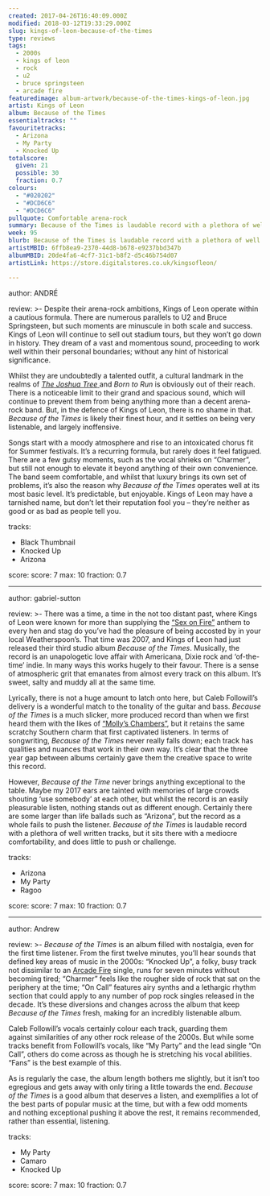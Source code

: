 ```yaml
---
created: 2017-04-26T16:40:09.000Z
modified: 2018-03-12T19:33:29.000Z
slug: kings-of-leon-because-of-the-times
type: reviews
tags:
  - 2000s
  - kings of leon
  - rock
  - u2
  - bruce springsteen
  - arcade fire
featuredimage: album-artwork/because-of-the-times-kings-of-leon.jpg
artist: Kings of Leon
album: Because of the Times
essentialtracks: ""
favouritetracks:
  - Arizona
  - My Party
  - Knocked Up
totalscore:
  given: 21
  possible: 30
  fraction: 0.7
colours:
  - "#020202"
  - "#DCD6C6"
  - "#DCD6C6"
pullquote: Comfortable arena-rock
summary: Because of the Times is laudable record with a plethora of well written tracks, but it sits there with a mediocre comfortability, and does little to push or challenge. It’s predictable, but enjoyable.
week: 95
blurb: Because of the Times is laudable record with a plethora of well written tracks, but it sits there with a mediocre comfortability, and does little to push or challenge.
artistMBID: 6ffb8ea9-2370-44d8-b678-e9237bbd347b
albumMBID: 20de4fa6-4cf7-31c1-b8f2-d5c46b754d07
artistLink: https://store.digitalstores.co.uk/kingsofleon/

---
```


author: ANDRÉ

review: >-
  Despite their arena-rock ambitions, Kings of Leon operate within a cautious formula. There are numerous parallels to U2 and Bruce Springsteen, but such moments are minuscule in both scale and success. Kings of Leon will continue to sell out stadium tours, but they won’t go down in history. They dream of a vast and momentous sound, proceeding to work well within their personal boundaries; without any hint of historical significance. 
  
  Whilst they are undoubtedly a talented outfit, a cultural landmark in the realms of [*The Joshua Tree* ](/reviews/u2-the-joshua-tree/)and *Born to Run* is obviously out of their reach. There is a noticeable limit to their grand and spacious sound, which will continue to prevent them from being anything more than a decent arena-rock band. But, in the defence of Kings of Leon, there is no shame in that. *Because of the Times* is likely their finest hour, and it settles on being very listenable, and largely inoffensive. 
  
  Songs start with a moody atmosphere and rise to an intoxicated chorus fit for Summer festivals. It’s a recurring formula, but rarely does it feel fatigued. There are a few gutsy moments, such as the vocal shrieks on “Charmer”, but still not enough to elevate it beyond anything of their own convenience. The band seem comfortable, and whilst that luxury brings its own set of problems, it’s also the reason why *Because of the Times* operates well at its most basic level. It’s predictable, but enjoyable. Kings of Leon may have a tarnished name, but don’t let their reputation fool you – they’re neither as good or as bad as people tell you.

tracks:
  - Black Thumbnail
  - ­Knocked Up
  - ­Arizona

score:
  score: 7
  max: 10
  fraction: 0.7

---
author: gabriel-sutton

review: >-
  There was a time, a time in the not too distant past, where Kings of Leon were known for more than supplying the [“Sex on Fire”](https://www.youtube.com/watch?v=RF0HhrwIwp0) anthem to every hen and stag do you’ve had the pleasure of being accosted by in your local Weatherspoon’s. That time was 2007, and Kings of Leon had just released their third studio album *Because of the Times*. Musically, the record is an unapologetic love affair with Americana, Dixie rock and ‘of-the-time’ indie. In many ways this works hugely to their favour. There is a sense of atmospheric grit that emanates from almost every track on this album. It’s sweet, salty and muddy all at the same time.

  Lyrically, there is not a huge amount to latch onto here, but Caleb Followill’s delivery is a wonderful match to the tonality of the guitar and bass. *Because of the Times* is a much slicker, more produced record than when we first heard them with the likes of [“Molly’s Chambers”](https://www.youtube.com/watch?v=uLaJkbkG5NI), but it retains the same scratchy Southern charm that first captivated listeners. In terms of songwriting, *Because of the Times* never really falls down; each track has qualities and nuances that work in their own way. It’s clear that the three year gap between albums certainly gave them the creative space to write this record.

  However, *Because of the Time* never brings anything exceptional to the table. Maybe my 2017 ears are tainted with memories of large crowds shouting ‘use somebody’ at each other, but whilst the record is an easily pleasurable listen, nothing stands out as different enough. Certainly there are some larger than life ballads such as “Arizona”, but the record as a whole fails to push the listener. *Because of the Times* is laudable record with a plethora of well written tracks, but it sits there with a mediocre comfortability, and does little to push or challenge.

tracks:
  - Arizona
  - ­My Party
  - ­Ragoo

score:
  score: 7
  max: 10
  fraction: 0.7

---
author: Andrew

review: >-
  *Because of the Times* is an album filled with nostalgia, even for the first time listener. From the first twelve minutes, you’ll hear sounds that defined key areas of music in the 2000s: “Knocked Up”, a folky, busy track not dissimilar to an [Arcade Fire](/reviews/arcadae-fire-funeral/) single, runs for seven minutes without becoming tired; “Charmer” feels like the rougher side of rock that sat on the periphery at the time; “On Call” features airy synths and a lethargic rhythm section that could apply to any number of pop rock singles released in the decade. It’s these diversions and changes across the album that keep *Because of the Times* fresh, making for an incredibly listenable album. 
  
  Caleb Followill’s vocals certainly colour each track, guarding them against similarities of any other rock release of the 2000s. But while some tracks benefit from Followill’s vocals, like “My Party” and the lead single “On Call”, others do come across as though he is stretching his vocal abilities. “Fans” is the best example of this. 
  
  As is regularly the case, the album length bothers me slightly, but it isn’t too egregious and gets away with only tiring a little towards the end. *Because of the Times* is a good album that deserves a listen, and exemplifies a lot of the best parts of popular music at the time, but with a few odd moments and nothing exceptional pushing it above the rest, it remains recommended, rather than essential, listening.

tracks:
  - My Party
  - ­Camaro
  - ­Knocked Up
  
score:
  score: 7
  max: 10
  fraction: 0.7
